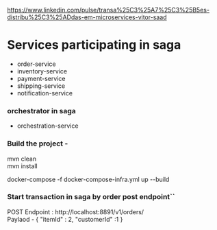https://www.linkedin.com/pulse/transa%25C3%25A7%25C3%25B5es-distribu%25C3%25ADdas-em-microservices-vitor-saad 

# Services participating in saga

- order-service
- inventory-service
- payment-service
- shipping-service
- notification-service

### orchestrator in saga
- orchestration-service

###  Build the project - 
mvn clean </br>
mvn install

docker-compose -f docker-compose-infra.yml up --build

### Start transaction in saga by order post endpoint``

POST Endpoint : http://localhost:8891/v1/orders/ </br>
Paylaod - 
{
	"itemId" : 2,
	"customerId" :1
}


